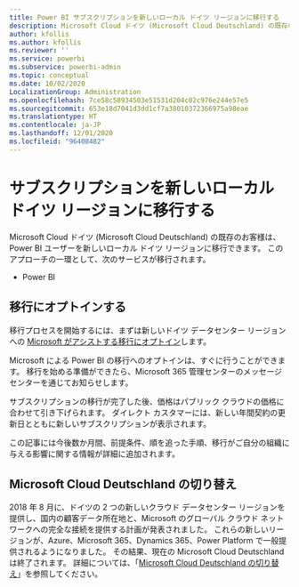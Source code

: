 ```yaml
---
title: Power BI サブスクリプションを新しいローカル ドイツ リージョンに移行する
description: Microsoft Cloud ドイツ (Microsoft Cloud Deutschland) の既存のお客様が Power BI ユーザーを新しいローカル ドイツ リージョンに移行する方法について説明します。
author: kfollis
ms.author: kfollis
ms.reviewer: ''
ms.service: powerbi
ms.subservice: powerbi-admin
ms.topic: conceptual
ms.date: 10/02/2020
LocalizationGroup: Administration
ms.openlocfilehash: 7ce58c58934503e51531d204c02c976e244e57e5
ms.sourcegitcommit: 653e18d7041d3dd1cf7a38010372366975a98eae
ms.translationtype: HT
ms.contentlocale: ja-JP
ms.lasthandoff: 12/01/2020
ms.locfileid: "96408482"
---
```

# <a name="migrate-your-subscription-to-the-new-local-german-regions"></a>サブスクリプションを新しいローカル ドイツ リージョンに移行する

Microsoft Cloud ドイツ (Microsoft Cloud Deutschland) の既存のお客様は、Power BI ユーザーを新しいローカル ドイツ リージョンに移行できます。 このアプローチの一環として、次のサービスが移行されます。

* Power BI

## <a name="opt-in-to-migration"></a>移行にオプトインする

移行プロセスを開始するには、まずは新しいドイツ データセンター リージョンへの [Microsoft がアシストする移行にオプトイン](/microsoft-365/enterprise/ms-cloud-germany-migration-opt-in)します。

Microsoft による Power BI の移行へのオプトインは、すぐに行うことができます。 移行を始める準備ができたら、Microsoft 365 管理センターのメッセージ センターを通じてお知らせします。

サブスクリプションの移行が完了した後、価格はパブリック クラウドの価格に合わせて引き下げられます。 ダイレクト カスタマーには、新しい年間契約の更新日とともに新しいサブスクリプションが表示されます。

この記事には今後数か月間、前提条件、順を追った手順、移行がご自分の組織に与える影響に関する情報が詳細に追加されます。

## <a name="microsoft-cloud-deutschland-transition"></a>Microsoft Cloud Deutschland の切り替え

2018 年 8 月に、ドイツの 2 つの新しいクラウド データセンター リージョンを提供し、国内の顧客データ所在地と、Microsoft のグローバル クラウド ネットワークへの完全な接続を提供する計画が発表されました。 これらの新しいリージョンが、Azure、Microsoft 365、Dynamics 365、Power Platform で一般提供されるようになりました。 その結果、現在の Microsoft Cloud Deutschland は終了されます。 詳細については、「[Microsoft Cloud Deutschland の切り替え](https://www.microsoft.com/cloud-platform/germany-cloud-regions)」を参照してください。
